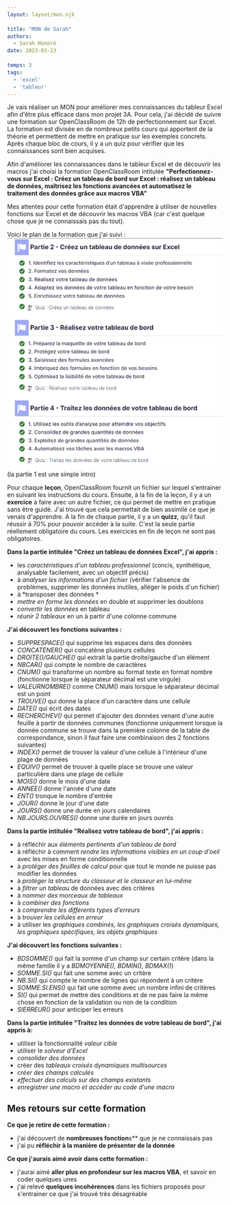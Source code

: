 ```yaml
---
layout: layout/mon.njk

title: "MON de Sarah"
authors:
  - Sarah Honoré
date: 2023-03-23

temps: 3
tags:
  - 'excel'
  - 'tableur'
---
```

<!-- début résumé -->
Je vais réaliser un MON pour améliorer mes connaissances du tableur Excel afin d'être plus efficace dans mon projet 3A.
Pour cela, j'ai décidé de suivre une formation sur OpenClassRoom de 12h de perfectionnement sur Excel. La formation est divisée en de nombreux petits cours qui apportent de la théorie et permettent de mettre en pratique sur les exemples concrets. Après chaque bloc de cours, il y a un quiz pour vérifier que les connaissances sont bien acquises. 
<!-- fin résumé -->

Afin d'améliorer les connaissances dans le tableur Excel et de découvrir les macros j'ai choisi la formation OpenClassRoom intitulée **"Perfectionnez-vous sur Excel : Créez un tableau de bord sur Excel : réalisez un tableau de données, maîtrisez les fonctions avancées et automatisez le traitement des données grâce aux macros VBA"**

Mes attentes pour cette formation était d'apprendre à utiliser de nouvelles fonctions sur Excel et de découvrir les macros VBA (car c'est quelque chose que je ne connaissais pas du tout). 

Voici le plan de la formation que j'ai suivi :
<img src="plan_de_la_formation.PNG">
(la partie 1 est une simple intro)

Pour chaque **leçon**, OpenClassRoom fournit un fichier sur lequel s'entrainer en suivant les instructions du cours. Ensuite, à la fin de la leçon, il y a un **exercice** à faire avec un autre fichier, ce qui permet de mettre en pratique sans être guidé. J'ai trouvé que cela permettait de bien assimilé ce que je venais d'apprendre. A la fin de chaque partie, il y a un **quizz**, qu'il faut réussir à 70% pour pouvoir accéder à la suite. C'est la seule partie réellement obligatoire du cours. Les exercices en fin de leçon ne sont pas obligatoires. 

**Dans la partie intitulée "Créez un tableau de données Excel", j'ai appris :** 
- les *caractéristiques d'un tableau professionnel* (concis, synthétique, analysable facilement, avec un objectif précis)
- à *analyser les informations d'un fichier* (vérifier l'absence de problèmes, supprimer les données inutiles, alléger le poids d'un fichier)
- à *transposer des données *
- *mettre en forme les données* en double et supprimer les doublons
- *convertir les données* en tableau
- *réunir 2 tableaux* en un à partir d'une colonne commune

**J'ai découvert les fonctions suivantes :** 
- *SUPPRESPACE()* qui supprime les espaces dans des données
- *CONCATENER()* qui concatène plusieurs cellules
- *DROITE()/GAUCHE()* qui extrait la partie droite/gauche d'un élément
- *NBCAR()* qui compte le nombre de caractères
- *CNUM()* qui transforme un nombre au format texte en format nombre (fonctionne lorsque le séparateur décimal est une virgule)
- *VALEURNOMBRE()* comme CNUM() mais lorsque le séparateur décimal est un point
- *TROUVE()* qui donne la place d'un caractère dans une cellule
- *DATE()* qui écrit des dates
- *RECHERCHEV()* qui permet d'ajouter des données venant d'une autre feuille à partir de données communes (fonctionne uniquement lorsque la donnée commune se trouve dans la première colonne de la table de correspondance, sinon il faut faire une combinaison des 2 fonctions suivantes)
- *INDEX()* permet de trouver la valeur d'une cellule à l'intérieur d'une plage de données
- *EQUIV()* permet de trouver à quelle place se trouve une valeur particulière dans une plage de cellule
- *MOIS()* donne le mois d'une date
- *ANNEE()* donne l'année d'une date
- *ENT()* tronque le nombre d'entrée
- *JOUR()* donne le jour d'une date
- *JOURS()* donne une durée en jours calendaires
- *NB.JOURS.OUVRES()* donne une durée en jours ouvrés

**Dans la partie intitulée "Réalisez votre tableau de bord", j'ai appris :** 
-  à réfléchir aux *éléments pertinents d'un tableau de bord* 
- à réfléchir à comment *rendre les informations visibles en un coup d'oeil* avec les mises en forme conditionnelle
- à *protéger des feuilles de calcul* pour que tout le monde ne puisse pas modifier les données
- à *protéger la structure du classeur et le classeur en lui-même*
- à *filtrer un tableau* de données avec des critères
- à *nommer des morceaux de tableaux*
- à *combiner des fonctions*
- à *comprendre les différents types d'erreurs*
- à *trouver les cellules en erreur*
- à utiliser les *graphiques combinés, les graphiques croisés dynamiques, les graphiques spécifiques, les objets graphiques*

**J'ai découvert les fonctions suivantes :** 
- *BDSOMME()* qui fait la somme d'un champ sur certain critère (dans la même famille il y a *BDMOYENNE(), BDMIN(), BDMAX()*)
- *SOMME&#46;SI()* qui fait une somme avec un critère
- *NB&#46;SI()* qui compte le nombre de lignes qui répondent à un critère
- *SOMME.SI.ENS()* qui fait une somme avec un nombre infini de critères
- *SI()* qui permet de mettre des conditions et de ne pas faire la même chose en fonction de la validation ou non de la condition
- *SIERREUR()* pour anticiper les erreurs

**Dans la partie intitulée "Traitez les données de votre tableau de bord", j'ai appris à:** 
- utiliser la fonctionnalité *valeur cible*
- utiliser le *solveur d'Excel*
- *consolider des données*
- créer des *tableaux croisés dynamiques multisources*
- *créer des champs calculés*
- *effectuer des calculs sur des champs existants*
- *enregistrer une macro et accéder au code d'une macro*

## Mes retours sur cette formation
**Ce que je retire de cette formation :**
- j'ai découvert de **nombreuses fonction**s** que je ne connaissais pas
- j'ai pu **réfléchir à la manière de présenter de la donnée**


**Ce que j'aurais aimé avoir dans cette formation :**
- j'aurai aimé **aller plus en profondeur sur les macros VBA**, et savoir en coder quelques unes 
- j'ai relevé **quelques incohérences** dans les fichiers proposés pour s'entrainer ce que j'ai trouvé très désagréable